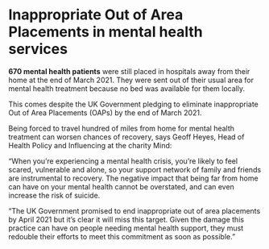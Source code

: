 # Inappropriate Out of Area Placements in mental health services

**670 mental health patients** were still placed in hospitals away from their home at the end of March 2021. They were sent out of their usual area for mental health treatment because no bed was available for them locally. 

This comes despite the UK Government pledging to eliminate inappropriate Out of Area Placements (OAPs) by the end of March 2021. 

Being forced to travel hundred of miles from home for mental health treatment can worsen chances of recovery, says Geoff Heyes, Head of Health Policy and Influencing at the charity Mind:

“When you’re experiencing a mental health crisis, you’re likely to feel scared, vulnerable and alone, so your support network of family and friends are instrumental to recovery. The negative impact that being far from home can have on your mental health cannot be overstated, and can even increase the risk of suicide.

“The UK Government promised to end inappropriate out of area placements by April 2021 but it’s clear it will miss this target. Given the damage this practice can have on people needing mental health support, they must redouble their efforts to meet this commitment as soon as possible.”


